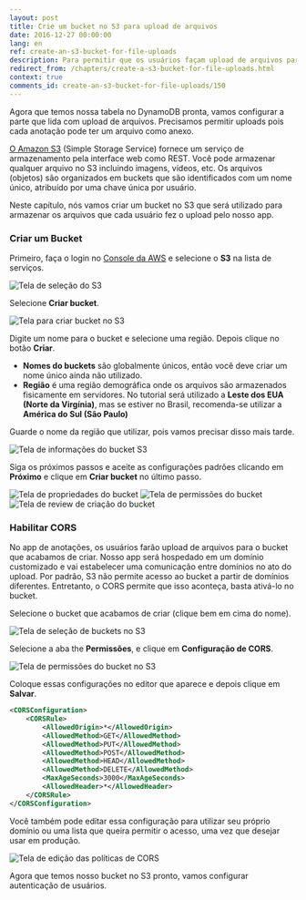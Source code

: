 ```yaml
---
layout: post
title: Crie um bucket no S3 para upload de arquivos
date: 2016-12-27 00:00:00
lang: en
ref: create-an-s3-bucket-for-file-uploads
description: Para permitir que os usuários façam upload de arquivos para nosso app serverless, vamos usar o Amazon S3. O S3 permite o upload de arquivos e usa buckets para organizá-los. Nós vamos criar um bucket e ativar o CORS (cross-origin resource sharing) que é necessário para que nosso app em React.js consiga fazer uploads nele.
redirect_from: /chapters/create-a-s3-bucket-for-file-uploads.html
context: true
comments_id: create-an-s3-bucket-for-file-uploads/150
---
```


Agora que temos nossa tabela no DynamoDB pronta, vamos configurar a parte que lida com upload de arquivos. Precisamos permitir uploads pois cada anotação pode ter um arquivo como anexo.

[O Amazon S3](https://aws.amazon.com/pt/s3/) (Simple Storage Service) fornece um serviço de armazenamento pela interface web como REST. Você pode armazenar qualquer arquivo no S3 incluindo imagens, vídeos, etc. Os arquivos (objetos) são organizados em buckets que são identificados com um nome único, atribuído por uma chave única por usuário.

Neste capítulo, nós vamos criar um bucket no S3 que será utilizado para armazenar os arquivos que cada usuário fez o upload pelo nosso app.

### Criar um Bucket

Primeiro, faça o login no [Console da AWS](https://console.aws.amazon.com) e selecione o **S3** na lista de serviços.

![Tela de seleção do S3](/assets/s3/select-s3-service.png)

Selecione **Criar bucket**.

![Tela para criar bucket no S3](/assets/s3/select-create-bucket.png)

Digite um nome para o bucket e selecione uma região. Depois clique no botão **Criar**.

-   **Nomes do buckets** são globalmente únicos, então você deve criar um nome único ainda não utilizado.
-   **Região** é uma região demográfica onde os arquivos são armazenados fisicamente em servidores. No tutorial será utilizado a **Leste dos EUA (Norte da Virgínia)**, mas se estiver no Brasil, recomenda-se utilizar a **América do Sul (São Paulo)**

Guarde o nome da região que utilizar, pois vamos precisar disso mais tarde.

![Tela de informações do bucket S3](/assets/s3/enter-s3-bucket-info.png)

Siga os próximos passos e aceite as configurações padrões clicando em **Próximo** e clique em **Criar bucket** no último passo.

![Tela de propriedades do bucket](/assets/s3/set-s3-bucket-properties.png)
![Tela de permissões do bucket](/assets/s3/set-s3-bucket-permissions.png)
![Tela de review de criação do bucket](/assets/s3/review-s3-bucket.png)

### Habilitar CORS

No app de anotações, os usuários farão upload de arquivos para o bucket que acabamos de criar. Nosso app será hospedado em um domínio customizado e vai estabelecer uma comunicação entre domínios no ato do upload. Por padrão, S3 não permite acesso ao bucket a partir de domínios diferentes. Entretanto, o CORS permite que isso aconteça, basta ativá-lo no bucket.

Selecione o bucket que acabamos de criar (clique bem em cima do nome).

![Tela de seleção de buckets no S3](/assets/s3/select-created-s3-bucket.png)

Selecione a aba the **Permissões**, e clique em **Configuração de CORS**.

![Tela de permissões do bucket no S3](/assets/s3/select-s3-bucket-cors-configuration.png)

Coloque essas configurações no editor que aparece e depois clique em **Salvar**.

```xml
<CORSConfiguration>
	<CORSRule>
		<AllowedOrigin>*</AllowedOrigin>
		<AllowedMethod>GET</AllowedMethod>
		<AllowedMethod>PUT</AllowedMethod>
		<AllowedMethod>POST</AllowedMethod>
		<AllowedMethod>HEAD</AllowedMethod>
		<AllowedMethod>DELETE</AllowedMethod>
		<MaxAgeSeconds>3000</MaxAgeSeconds>
		<AllowedHeader>*</AllowedHeader>
	</CORSRule>
</CORSConfiguration>
```

Você também pode editar essa configuração para utilizar seu próprio domínio ou uma lista que queira permitir o acesso, uma vez que desejar usar em produção.

![Tela de edição das políticas de CORS](/assets/s3/save-s3-bucket-cors-configuration.png)

Agora que temos nosso bucket no S3 pronto, vamos configurar autenticação de usuários.
